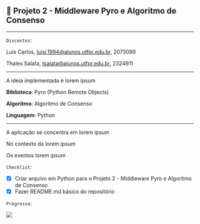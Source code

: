 ## 💯 Projeto 2 - Middleware Pyro e Algoritmo de Consenso
________________________________________________________________
`Discentes`: 

Luis Carlos, [luisj.1994@alunos.utfpr.edu.br](mailto:luisj.1994@alunos.utfpr.edu.br), 2073099

Thales Salata, [tsalata@alunos.utfpr.edu.br](mailto:tsalata@alunos.utfpr.edu.br), 2324911

_________________________________________________________________

A ideia implementada é lorem ipsum


**Biblioteca**: Pyro (Python Remote Objects)

**Algoritmo**: Algoritmo de Consenso

**Linguagem**: Python

_________________________________________________________________

A aplicação se concentra em lorem ipsum

No contexto da lorem ipsum

Os eventos lorem ipsum

`Checklist`:
- [X] Criar arquivo em Python para o Projeto 2 - Middleware Pyro e Algoritmo de Consenso
- [X] Fazer README.md básico do repositório

`Progresso`: 

![](https://geps.dev/progress/65) 
